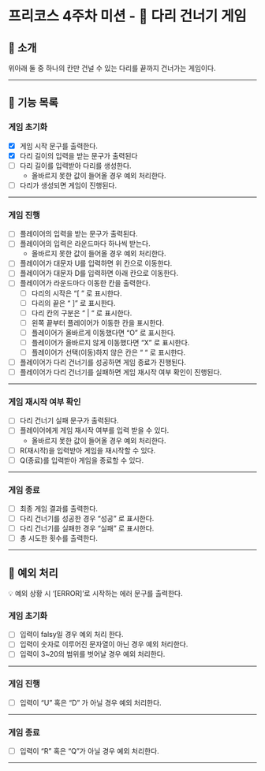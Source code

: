 # 프리코스 4주차 미션 - 🦑 다리 건너기 게임

## 🦑 소개

위아래 둘 중 하나의 칸만 건널 수 있는 다리를 끝까지 건너가는 게임이다.

---

## 🚀 기능 목록

### 게임 초기화

- [x]  게임 시작 문구를 출력한다.
- [x]  다리 길이의 입력을 받는 문구가 출력된다
- [ ]  다리 길이를 입력받아 다리를 생성한다.
    - 올바르지 못한 값이 들어올 경우 예외 처리한다.
- [ ]  다리가 생성되면 게임이 진행된다.

---

### 게임 진행

- [ ]  플레이어의 입력을 받는 문구가 출력된다.
- [ ]  플레이어의 입력은 라운드마다 하나씩 받는다.
    - 올바르지 못한 값이 들어올 경우 예외 처리한다.
- [ ]  플레이어가 대문자 U를 입력하면 위 칸으로 이동한다.
- [ ]  플레이어가 대문자 D를 입력하면 아래 칸으로 이동한다.
- [ ]  플레이어가 라운드마다 이동한 칸을 출력한다.
    - [ ]  다리의 시작은 “[ ” 로 표시한다.
    - [ ]  다리의 끝은 “ ]” 로 표시한다.
    - [ ]  다리 칸의 구분은 “ | “ 로 표시한다.
    - [ ]  왼쪽 끝부터 플레이어가 이동한 칸을 표시한다.
    - [ ]  플레이어가 올바르게 이동했다면 “O” 로 표시한다.
    - [ ]  플레이어가 올바르지 않게 이동했다면 “X” 로 표시한다.
    - [ ]  플레이어가 선택(이동)하지 않은 칸은 “ “ 로 표시한다.
- [ ]  플레이어가 다리 건너기를 성공하면 게임 종료가 진행된다.
- [ ]  플레이어가 다리 건너기를 실패하면 게임 재시작 여부 확인이 진행된다.

---

### 게임 재시작 여부 확인

- [ ]  다리 건너기 실패 문구가 출력된다.
- [ ]  플레이어에게 게임 재시작 여부를 입력 받을 수 있다.
    - 올바르지 못한 값이 들어올 경우 예외 처리한다.
- [ ]  R(재시작)을 입력받아 게임을 재시작할 수 있다.
- [ ]  Q(종료)를 입력받아 게임을 종료할 수 있다.

---

### 게임 종료

- [ ]  최종 게임 결과를 출력한다.
- [ ]  다리 건너기를 성공한 경우 “성공” 로 표시한다.
- [ ]  다리 건너기를 실패한 경우 “실패” 로 표시한다.
- [ ]  총 시도한 횟수를 출력한다.

---

## 🧨 예외 처리

<aside>
💡 예외 상황 시 ‘[ERROR]’로 시작하는 에러 문구를 출력한다.

</aside>

### 게임 초기화

- [ ]  입력이 falsy일 경우 예외 처리 한다.
- [ ]  입력이 숫자로 이루어진 문자열이 아닌 경우 예외 처리한다.
- [ ]  입력이 3~20의 범위를 벗어날 경우 예외 처리한다.

---

### 게임 진행

- [ ]  입력이 “U” 혹은 “D” 가 아닐 경우 예외 처리한다.

---

### 게임 종료

- [ ]  입력이 “R” 혹은 “Q”가 아닐 경우 예외 처리한다.

---